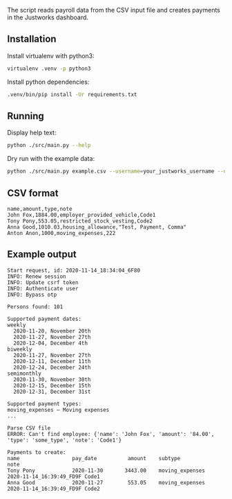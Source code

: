 The script reads payroll data from the CSV input file and creates payments in the Justworks dashboard.

## Installation

Install virtualenv with python3:
```bash
virtualenv .venv -p python3
```

Install python dependencies:
```bash
.venv/bin/pip install -Ur requirements.txt
```

## Running

Display help text:
```bash
python ./src/main.py --help
```

Dry run with the example data:
```bash
python ./src/main.py example.csv --username=your_justworks_username --dry
```

## CSV format

```text
name,amount,type,note
John Fox,1884.00,employer_provided_vehicle,Code1
Tony Pony,553.05,restricted_stock_vesting,Code2
Anna Good,1010.03,housing_allowance,"Test, Payment, Comma"
Anton Anon,1000,moving_expenses,222
```

## Example output
```text
Start request, id: 2020-11-14_18:34:04_6F80
INFO: Renew session
INFO: Update csrf token
INFO: Authenticate user
INFO: Bypass otp

Persons found: 101

Supported payment dates:
weekly
  2020-11-20, November 20th
  2020-11-27, November 27th
  2020-12-04, December 4th
biweekly
  2020-11-27, November 27th
  2020-12-11, December 11th
  2020-12-24, December 24th
semimonthly
  2020-11-30, November 30th
  2020-12-15, December 15th
  2020-12-31, December 31st

Supported payment types:
moving_expenses — Moving expenses
...

Parse CSV file
ERROR: Can't find employee: {'name': 'John Fox', 'amount': '84.00', 'type': 'some_type', 'note': 'Code1'}

Payments to create:
name                 pay_date          amount    subtype                note
Tony Pony            2020-11-30       3443.00    moving_expenses        2020-11-14_16:39:49_FD9F Code1
Anna Good            2020-11-27        553.05    moving_expenses        2020-11-14_16:39:49_FD9F Code2
```